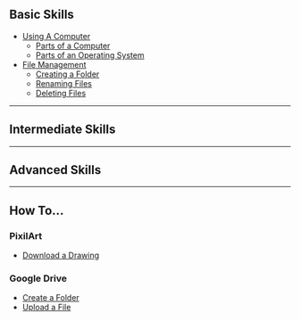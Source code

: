 ## Basic Skills

- [Using A Computer]()
  - [Parts of a Computer](../lessons/fcs/lesson_1.md)
  - [Parts of an Operating System](../lessons/fcs/lesson_2.md)
- [File Management]()
  - [Creating a Folder](./basic_skills/create_folder.md)
  - [Renaming Files](./basic_skills/renaming_files.md)
  - [Deleting Files](./basic_skills/deleting_files.md)

---

## Intermediate Skills

---

## Advanced Skills

---

## How To...

### PixilArt

- [Download a Drawing]()

### Google Drive

- [Create a Folder]()
- [Upload a File]()
